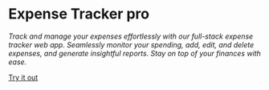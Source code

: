 # Expense Tracker pro
*Track and manage your expenses effortlessly with our full-stack expense tracker web app. Seamlessly monitor your spending, add, edit, and delete expenses, and generate insightful reports. Stay on top of your finances with ease.*

[Try it out](https://expenseproweb.netlify.app)
